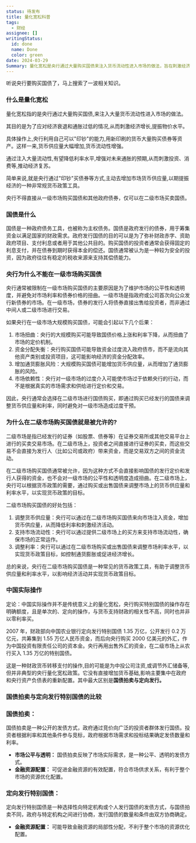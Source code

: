 ```yaml
---
status: 待发布
title: 量化宽松科普
tags:
  - 财经
assignee: []
writingStatus:
  id: done
  name: Done
  color: green
date: 2024-03-29
Summary: 量化宽松是央行通过大量购买国债来注入货币流动性进入市场的做法，旨在刺激经济增长和提振物价水平。央行通常在二级市场购买国债，以维护市场公平性和透明度。一级市场购买国债可能扭曲市场定价机制和资金分配效率。中国的实际操作并非典型的量化宽松政策，而是通过定向发行特别国债进行财政货币转移支付。国债拍卖和定向发行特别国债是不同的发债方式，前者具有市场公平性和透明度，后者可能导致金融资源的局部性分配。
---
```


听说央行要购买国债了，马上搜索了一波相关知识。

### **什么是量化宽松**

量化宽松指的是央行通过大量购买国债,来注入大量货币流动性进入市场的做法。

其目的是为了应对经济衰退和通胀过低的情况,从而刺激经济增长,提振物价水平。

具体操作上,央行利用自己可以"印钞"的能力,用新印刷的货币大量购买债券等资产。这样一来,货币供应量大幅增加,货币流动性增强。

通过注入大量流动性,有望降低利率水平,增强对未来通胀的预期,从而刺激投资、消费等,推动经济复苏。

简单来说,就是央行通过"印钞"买债券等方式,主动去增加市场货币供应量,以期提振经济的一种非常规货币政策工具。

央行不得直接从一级市场购买国债和其他政府债券，仅可以在二级市场买卖国债。

### 国债是什么

国债是一种政府债务工具，也被称为主权债务。国债是政府发行的债券，用于筹集资金以满足国家的财政需求。政府发行国债的目的可以是为了弥补财政赤字、资助政府项目、支付利息或者用于其他公共目的。购买国债的投资者通常会获得固定的利息支付，并在债券到期时获得本金的偿还。国债通常被认为是一种较为安全的投资，因为政府往往有稳定的税收来源来支持其偿债能力。

### 央行为什么不能在一级市场购买国债

央行通常被限制在一级市场购买国债的主要原因是为了维护市场的公平性和透明度，并避免对市场利率和债券价格的扭曲。一级市场是指政府或公司首次向公众发行新债券的市场。在一级市场，债券的发行人将债券直接出售给投资者，而非通过中间人或二级市场进行交易。

如果央行在一级市场大规模购买国债，可能会引起以下几个后果：

1. 市场扭曲：央行的大规模购买可能导致国债价格上涨和利率下降，从而扭曲了市场的定价机制。
2. 资金分配失衡：央行购买国债可能导致资金过度流入政府债市，而不是流向其他资产类别或投资项目，这可能影响经济的资金分配效率。
3. 增加通货膨胀风险：大规模购买国债可能增加货币供应量，从而增加了通货膨胀的风险。
4. 市场依赖性：央行对一级市场的过度介入可能使市场过于依赖央行的行动，而不是根据真实的市场需求和供给进行定价和交易。

因此，央行通常会选择在二级市场进行国债购买，即通过购买已经发行的国债来调整货币供应量和利率，同时避免对一级市场造成过度干预。

### 为什么在二级市场购买国债就是被允许的?

二级市场是指已经发行的证券（如股票、债券等）在证券交易所或其他交易平台上进行的买卖交易市场。在二级市场上，投资者之间直接进行证券的买卖，而这些交易不会直接为发行人（比如公司或政府）带来资金，而是交易双方之间的资金流动。

在二级市场购买国债通常被允许，因为这种方式不会直接影响国债的发行定价和发行人获得的资金，也不会对一级市场的公平性和透明度造成扭曲。在二级市场上，央行可以根据货币政策的需要，通过购买或出售国债来调整市场上的货币供应量和利率水平，以实现货币政策的目标。

二级市场购买国债的好处包括：

1. 调整货币供应量：央行可以通过在二级市场购买国债来向市场注入资金，增加货币供应量，从而降低利率和刺激经济活动。
2. 支持市场流动性：央行可以通过提供二级市场上的买方来支持市场流动性，确保市场的正常运作。
3. 调整利率：央行可以通过在二级市场购买或出售国债来调整市场利率水平，以实现货币政策目标，如控制通货膨胀或促进经济增长。

总的来说，央行在二级市场购买国债是一种常见的货币政策工具，有助于调整货币供应量和利率水平，以影响经济活动并实现货币政策目标。

### **中国实际操作**

定论：中国实际操作并不是传统意义上的量化宽松，央行购买特别国债的操作存在明确额度，且是单次的、定向的操作，与货币支持财政的相关性不高，同时也并非以零利率买。

2007 年，财政部向中国农业银行定向发行特别国债 1.35 万亿，公开发行 0.2 万亿元，共筹集到 1.55 万亿人民币资金，而后向央行购买 2000 亿美元的外汇，作为中国投资有限责任公司的资本金。央行再用出售外汇的资金，在二级市场上从农行买入 1.35 万亿的特别国债。

这是一种财政货币转移支付的操作,目的可能是为中投公司注资,或调节外汇储备等,但并非典型的央行量化宽松政策。它没有直接增加货币基础,影响主要集中在政府和央行资产负债表的重新配置。其中最大区别是**国债拍卖与定向发行。**

### **国债拍卖与定向发行特别国债的比较**

### 国债拍卖：

国债拍卖是一种公开的发债方式，政府通过竞价向广泛的投资者群体发行国债。投资者根据利率和其他条件参与竞标，政府根据市场需求和投标结果确定发债数量和利率。

- **市场公平与透明：** 国债拍卖反映了市场实际需求，是一种公平、透明的发债方式。
- **金融资源配置：** 可促进金融资源的有效配置，符合市场供求关系，有利于整个市场的资源优化配置。

### 定向发行特别国债：

定向发行特别国债是一种选择性向特定机构或个人发行国债的发债方式，与国债拍卖不同，政府与特定机构之间进行协商，发行国债的数量和条件由双方协商确定。

- **金融资源配置：** 可能导致金融资源的局部性分配，不利于整个市场的资源优化配置。
